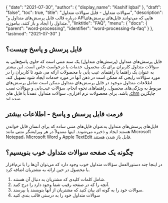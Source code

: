 {
  "date": "2021-07-30",
  "author": {
    "display_name": "Kashif Iqbal"
},
  "draft": "false",
  "toc": true,
  "title": "سوالات متداول - فایل سوالات متداول",
  "description": "درباره قالب فایل پرسش‌های متداول و APIهایی که می‌توانند فایل‌های پرسش‌های متداول را ایجاد و باز کنند، بیاموزید.",
  "linktitle": "FAQ",
  "menu": {
    "docs": {
      "parent": "word-processing",
      "identifier": "word-processing-fa-faq"
}
},
  "lastmod": "2021-07-30"
}

## فایل پرسش و پاسخ چیست؟

فایل پرسش‌های متداول (پرسش‌های متداول) یک سند متنی است که حاوی پاسخ‌هایی به سؤالات متداول کاربران برای یک محصول، خدمات یا درخواست خاص است. این بیشتر به عنوان یک راهنما یا راهنمای عیب یابی با محصولات ارائه می شود تا کاربران را در مورد سؤالات رایجی که ممکن است در ذهن آنها در مورد خدمات ایجاد شود تسهیل کند. اطلاعات متداول موجود در فایل پرسش‌های متداول ممکن است شامل پرسش‌های مربوط به ویژگی‌های محصول، راهنماهای نحوه انجام، سؤالات عیب‌یابی و سؤالات نصب باشد. برای محصولات نرم افزاری، سوالات متداول عمدتاً با فایل های [.chm](/web/chm/) جایگزین شده اند.

## فرمت فایل پرسش و پاسخ - اطلاعات بیشتر

فایل‌های پرسش‌های متداول به‌عنوان فایل‌های متنی ساده که برای انسان قابل خواندن هستند ایجاد و ذخیره می‌شوند. اینها معمولاً در هر ویرایشگر متنی مانند Microsoft Notepad، Microsoft Word و Apple TextEdit قابل باز شدن هستند.

## چگونه یک صفحه سوالات متداول خوب بنویسیم؟

در اینجا چند دستورالعمل سؤالات متداول خوب وجود دارد که می‌توان آن‌ها را با نرم‌افزار یا محصول در حین ارائه به مشتریان اضافه کرد.

 1. شامل کلمات کلیدی که مشتریان به دنبال آن هستند.
 1. آنچه را که در صفحه رقیب شما وجود دارد را درج کنید.
 1. سوالات خود را به گونه ای بیان کنید که مشتریان از آنها بنویسند یا بپرسند.
 1. سوالات متداول خود را به درستی قالب بندی کنید

